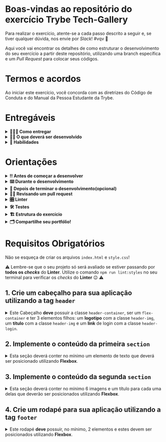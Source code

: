 # Boas-vindas ao repositório do exercício Trybe Tech-Gallery

Para realizar o exercício, atente-se a cada passo descrito a seguir e, se tiver qualquer dúvida, nos envie por _Slack_! #vqv 🚀

Aqui você vai encontrar os detalhes de como estruturar o desenvolvimento do seu exercício a partir deste repositório, utilizando uma branch específica e um _Pull Request_ para colocar seus códigos.

# Termos e acordos

Ao iniciar este exercício, você concorda com as diretrizes do Código de Conduta e do Manual da Pessoa Estudante da Trybe.

# Entregáveis

<details>
  <summary><strong>🤷🏽‍♀️ Como entregar</strong></summary><br />

Para entregar o seu exercício você deverá criar um _Pull Request_ neste repositório.

Lembre-se que você pode consultar nosso conteúdo sobre [Git & GitHub](https://app.betrybe.com/course/4d67f5b4-34a6-489f-a205-b6c7dc50fc16/) e nosso [Blog - Git & GitHub](https://blog.betrybe.com/tecnologia/git-e-github/) sempre que precisar!

</details>

<details>
  <summary><strong>👨‍💻 O que deverá ser desenvolvido</strong></summary><br />

Você vai desenvolver uma página web utilizando `HTML` e `CSS` com conceitos de _Flexbox_. A página é uma galeria de fotos com algumas linguagens e frameworks front-end.

💡 Veja no exemplo a seguir como pode ser a aparência do exercício depois de pronto. Você pode, ao final, ir além para deixar o site com sua cara.

![exemplo](./images/trybe-tech-gallery.jpeg)

  <br />

</details>

<details>
  <summary><strong>📝 Habilidades</strong></summary><br />

Nesse Exercício, você será capaz de:

- Criar uma página web utilizando HTML.
- Estilizar sua página utilizando conceitos de CSS Flexbox.
- Utilizar seletores de classes no CSS.
- Utilizar a propriedade `justify-content` com os valores `center`, `flex-start`, `flex-end`, `space-around`, `space-between`, `space-evenly`
- Utilizar a propriedade `align-items` com os valores `stretch`, `center`, `flex-start`, `flex-end`, `baseline`

</details>

# Orientações

<details>
  <summary><strong>‼ Antes de começar a desenvolver</strong></summary><br />

1. Clone o repositório:

- `git clone git@github.com:tryber/sd-030-a-exercise-trybe-tech-gallery.git`.
- Entre na pasta do repositório que você acabou de clonar:
  - `cd sd-030-a-exercise-trybe-tech-gallery`

2. Instale as dependências e inicialize o exercício:

   - Para isso, use o seguinte comando: `npm install`

3. Crie uma branch a partir da branch `main`

- Verifique se você está na branch `main`:
  - Exemplo: `git branch`
- Se não estiver, mude para a branch `main`
  - Exemplo: `git checkout main`
- Agora, crie uma branch onde você vai guardar os `commits` do seu exercício:
  - Você deve criar uma branch no seguinte formato: `nome-sobrenome-nome-do-exercicio`
  - Exemplo: `git checkout -b joao-silva-trybe-tech-gallery`

4. Crie na raiz do exercício os arquivos que você precisará desenvolver:

- Verifique se você está na raiz do exercício

  - Exemplo: `pwd` -> o retorno vai ser algo como _/Users/joao/code/**sd-0x-trybe-tech-gallery**_

- Crie os arquivos `index.html`, `style.css` e `script.js`
  - Exemplo: `touch index.html style.css script.js`

5. Adicione as mudanças ao _stage_ do Git e faça um `commit`

- Verifique que as mudanças ainda não estão em _stage_

  - Exemplo: `git status` (devem aparecer listados os novos arquivos em vermelho)

- Adicione o novo arquivo ao _stage_ do Git

  - Exemplo:
    - `git add .` (adicionando todas as mudanças - _que estavam em vermelho_ - ao stage do Git)
    - `git status` (devem aparecer listados os arquivos em verde)

- Faça o `commit` inicial
  - Exemplo:
    - `git commit -m 'iniciando o exercício. VAMOS COM TUDO :rocket:'` (fazendo o primeiro commit)
    - `git status` (deve aparecer uma mensagem como _nothing to commit_ )

6. Adicione a sua branch com o novo `commit` ao repositório remoto

- Usando o exemplo anterior: `git push -u origin joao-silva-trybe-tech-gallery`

7. Crie um novo `Pull Request` _(PR)_

- Vá até a página de _Pull Requests_ do [repositório no GitHub](https://github.com/tryber/sd-030-a-exercise-trybe-tech-gallery/pulls)
- Clique no botão verde _"New pull request"_
- Clique na caixa de seleção _"Compare"_ e escolha a sua branch **com atenção**
- Coloque um título para a sua _Pull Request_
  - Exemplo: _"Cria tela de busca"_
- Clique no botão verde _"Create pull request"_
- Adicione uma descrição para o _Pull Request_ no seguinte formato: `[Joao Silva] trybe-tech-gallery`, e clique no botão verde _"Create pull request"_
- **Não se preocupe em preencher mais nada por enquanto!**
- Volte até a [página de _Pull Requests_ do repositório](https://github.com/tryber/sd-030-a-exercise-trybe-tech-gallery/pulls) e confira que o seu _Pull Request_ está criado

</details>

<details>
  <summary><strong>⌨️ Durante o desenvolvimento</strong></summary><br />

- Faça `commits` das alterações que você fizer no código regularmente;

- Lembre-se de sempre atualizar o repositório remoto após um (ou alguns) `commits`;

- Os comandos que você utilizará com mais frequência são:

  1. `git status` _(para verificar o que está em vermelho - fora do stage - e o que está em verde - no stage)_;

  2. `git add` _(para adicionar arquivos ao stage do Git)_;

  3. `git commit` _(para criar um commit com os arquivos que estão no stage do Git)_;

  4. `git push -u origin nome-da-branch` _(para enviar o commit para o repositório remoto na primeira vez que fizer o `push` de uma nova branch)_;

  5. `git push` _(para enviar o commit para o repositório remoto após o passo anterior)_.

</details>

<details>
  <summary><strong>🤝 Depois de terminar o desenvolvimento(opcional)</strong></summary><br />

Para sinalizar que o seu exercício está pronto para o _“Code Review”_, faça o seguinte:

- Vá até a página **DO SEU** _Pull Request_, adicione a label de _“code-review”_ e marque seus colegas:

  - No menu à direita, clique no _link_ **“Labels”** e escolha a _label_ **code-review**;
  - No menu à direita, clique no _link_ **“Assignees”** e escolha **o seu usuário**;
  - No menu à direita, clique no _link_ **“Reviewers”** e digite `students`, selecione o time `tryber/students-sd-0x`.

Caso tenha alguma dúvida, [aqui tem um video explicativo](https://vimeo.com/362189205).

⚠️ **Lembre-se que garantir que todas as _issues_ comentadas pelo Linter estão resolvidas!** ⚠️

</details>

<details>
 <summary><strong>🕵🏿 Revisando um pull request</strong></summary><br />

Use o conteúdo sobre [Code Review](https://app.betrybe.com/course/real-life-engineer/code-review) para te ajudar a revisar os _Pull Requests_.

</details>

<details>
  <summary><strong>🎛 Linter</strong></summary><br />

Usaremos o [ESLint](https://eslint.org/) para fazer a análise estática do seu código.

Para garantir a qualidade do código, vamos utilizar neste exercício os linters `ESLint` e `Stylelint`. Assim o código estará alinhado com as boas práticas de desenvolvimento, sendo mais legível e de fácil manutenção!

Para poder rodar o `ESLint` certifique-se de ter executado o comando `npm install` dentro do exercício.

Para rodá-los localmente no exercício, execute os comandos abaixo:

```bash
npm run lint
npm run lint:styles
```

Se a análise do `ESLint` encontrar problemas no seu código, tais problemas serão mostrados no seu terminal. Se não houver problema no seu código, nada será impresso no seu terminal.

Você pode também instalar o plugin do `ESLint` no `VSCode`. Para isso, basta fazer o download do [plugin `ESLint`](https://marketplace.visualstudio.com/items?itemName=dbaeumer.vscode-eslint) e instalá-lo.

Em caso de dúvidas, confira o material na plataforma sobre [ESLint e Stylelint](https://app.betrybe.com/course/real-life-engineer/eslint).

⚠️ **PULL REQUESTS COM ISSUES NO LINTER NÃO SERÃO AVALIADAS. ATENTE-SE PARA RESOLVÊ-LAS ANTES DE FINALIZAR O DESENVOLVIMENTO!** ⚠️

</details>

<details>
  <summary><strong>🛠 Testes</strong></summary><br />
  
Para que os testes sejam executados localmente, verifique se a versão do node na sua máquina é a `16`:

```bash
node -v
```

Caso a versão seja diferente, você pode utilizar o `nvm` para trocar de versão com o seguinte comando:

```bash
nvm use 16
```

Todos os requisitos do exercício serão testados **automaticamente** por meio do `Cypress`.

## Cypress

O Cypress é uma ferramenta de teste de front-end desenvolvida para a web.

Antes de utilizá-lo, certifique-se de ter executado o comando `npm install` dentro do exercício.

Você pode rodar o cypress localmente para verificar se seus requisitos estão passando, para isso execute o um dos seguintes comandos:

Para testar o exercício utilizando apenas o terminal, execute o comando abaixo:

```bash
npm test
```

Para executar os testes e vê-los rodando em uma janela de navegador:

```bash
npm run cypress:open
```

ou

```bash
npx cypress open
```

Após executar um dos dois comandos acima, será aberta uma janela de navegador e então basta clicar no nome do arquivo de teste que quiser executar (project.spec.js).

Você também pode assistir a [este](https://vimeo.com/539240375/a116a166b9) vídeo 😉🎙

## Observações técnicas

Alguns requisitos devem seguir um padrão pré-estabelecido para que os testes automáticos funcionem corretamente, leia-os atentamente e siga à risca o que for pedido. Em particular, **atente-se para os nomes de _classes_ que alguns elementos do seu exercício devem possuir**.

⚠️ **Alguns requisitos pedem para utilizar Flexbox. Tenha atenção no que é solicitado caso vá usar algum framework CSS para que os requisitos sejam atendidos.**

O não cumprimento de um requisito, total ou parcialmente, impactará em sua avaliação.

- Os requisitos do seu exercício são avaliados automaticamente, sendo utilizada a resolução de tela de `1366 x 768` (1366 pixels de largura por 768 pixels de altura).

- ⚠️ Logo, recomenda-se desenvolver seu exercício usando a mesma resolução, via instalação [deste plugin](https://chrome.google.com/webstore/detail/window-resizer/kkelicaakdanhinjdeammmilcgefonfh?hl=en) do `Chrome` para facilitar a configuração da resolução.

- As imagens utilizadas estarão disponíveis para você, mas… caso queira, sinta-se livre para criar a página com a temática que você preferir, nesse caso atente-se para o tamanho das imagens que você utilizará neste exercício. **Não utilize imagens com um tamanho maior que _500Kb_.**

- ⚠️ Utilize uma ferramenta [como esta](https://picresize.com/pt) para redimensionar as imagens.

- Caso a avaliação falhe com alguma mensagem de erro parecida com `[409:0326/130838.878602:FATAL:memory.cc(22)] Out of memory. size=4194304`, provavelmente as imagens que você está utilizando estão muito grandes. Tente redimensioná-las para um tamanho menor.

- Para verificar se a sua avaliação foi computada com sucesso, você pode verificar os **detalhes da execução do avaliador**.

- Na página do seu _Pull Request_, acima do "botão de merge", procure por _**"Evaluator job"**_ e clique no link _**"Details"**_;

- Na página que se abrirá, procure pela linha _**"Cypress evaluator step"**_ e clique nela;

- Analise os resultados a partir da mensagem _**"(Run Starting)"**_;

- Caso tenha dúvidas, consulte [este vídeo](https://vimeo.com/420861252);

- Você tem liberdade para adicionar novos comportamentos ao seu exercício, seja na forma de aperfeiçoamentos em requisitos propostos ou novas funcionalidades, **desde que tais comportamentos adicionais não conflitem com os requisitos propostos**.

- Em outras palavras, você pode fazer mais do que for pedido, mas nunca menos.

- Contudo, tenha em mente que **nada além do que for pedido nos requisitos será avaliado**. _Esta é uma oportunidade de você exercitar sua criatividade e experimentar com os conhecimentos adquiridos._

⚠️ **O avaliador automático não necessariamente avalia seu exercício na ordem em que os requisitos aparecem no readme. Isso acontece para deixar o processo de avaliação mais rápido. Então, não se assuste se isso acontecer, ok?**

</details>

<details>
  <summary><strong>🏗 Estrutura do exercício</strong></summary> <br />

O seu Pull Request deverá conter, obrigatoriamente, os arquivos `index.html` e `style.css`, que conterão seu código HTML e CSS, respectivamente.

As imagens pedidas no exercício estão dentro da pasta `/images`.

⚠️ É importante que seus arquivos tenham exatamente estes nomes!

Caso sinta a necessidade de adicionar outro arquivos além destes, sinta-se à vontade.

</details>

<details>
  <summary><strong>🗂 Compartilhe seu portfólio!</strong></summary><br />

Você sabia que o LinkedIn é a principal rede social profissional e compartilhar o seu aprendizado lá é muito importante para quem deseja construir uma carreira de sucesso? Compartilhe esse exercício no seu LinkedIn, marque o perfil da Trybe (@trybe) e mostre para a sua rede toda a sua evolução.

</details>

# Requisitos Obrigatórios

Não se esqueça de criar os arquivos `index.html` e `style.css`!

⚠️ Lembre-se que o seu projeto só será avaliado se estiver passando por **todos os _checks_** do **Linter**. Utilize o comando `npm run lint:styles` no seu terminal para verificar os _checks_ do **Linter** 😉 ⚠️

## 1. Crie um cabeçalho para sua aplicação utilizando a tag `header`

<details>

<summary> Este Cabeçalho <strong>deve</strong> possuir a classe <code>header-container</code>, ser um <code>flex-container</code> e ter 3 elementos filhos: um <strong>logotipo</strong> com a classe <code>header-img</code>, um <strong>título</strong> com a classe <code>header-img</code> e um <strong>link</strong> de login com a classe <code>header-login</code>. </code>
</summary><br/>

- Observe o exemplo abaixo:

  ![exemplo](./images/trybe-tech-gallery-header.jpeg)

**O que será testado:**

- Se existe um cabeçalho na página;
- Se o cabeçalho tem a classe `header-container`;
- Se o cabeçalho é um elemento flex container;
- Se existem três elementos filhos;
- Se existe um elemento `img` com a classe `header-img`;
- Se existe um elemento `h1` com a classe `header-title`;
- Se existe um elemento `a` com a classe `header-login`;
- Se o elemento com a classe `header-title` está no meio do cabeçalho;

</details>

## 2. Implemente o conteúdo da primeira `section`

<details>

<summary> Esta seção deverá conter no mínimo um elemento de texto que deverá ser posicionado utilizando <strong>Flexbox</strong>. </code>
</summary><br/>

- O posicionamento deve ser feito de acordo com o exemplo abaixo:

  ![exemplo](./images/trybe-tech-gallery-text.jpeg)

**O que será testado:**

- Se existe uma section com a classe `text-section` na página;
- Se a section é um elemento flex container;
- Se a section tem, no mínimo, um elemento de texto;
- Se o elemento filho é uma tag `p`;

</details>

## 3. Implemente o conteúdo da segunda `section`

<details>

<summary> Esta seção deverá conter no mínimo 6 imagens e um título para cada uma delas que deverão ser posicionados utilizando <strong>Flexbox</strong>. </code>
</summary><br/>

- O posicionamento deve ser feito de acordo com o exemplo abaixo:

  ![exemplo](./images/trybe-tech-gallery-cards.jpeg)

- Sinta-se livre para usar a imaginação e selecionar as imagens que preferir, só não esqueça de seguir a estrutura de posicionamento proposta.

**O que será testado:**

- Se existe uma section com a classe `gallery` na página;
- Se a section é um elemento flex container;
- Se a section tem, no mínimo, seis elementos filhos (cards com imagens e texto);
- Se cada card é uma section e possui a classe `gallery-card` na página;
- Se cada card tem uma tag `h4` com o respectivo título;
- Se cada card tem uma tag `img` com a respectiva imagem;

</details>

## 4. Crie um rodapé para sua aplicação utilizando a tag `footer`

<details>

<summary> Este rodapé <strong>deve</strong> possuir, no mínimo, 2 elementos e estes devem ser posicionados utilizando <strong>Flexbox</strong>. </code>
</summary><br/>

- Observe o exemplo abaixo:

  ![exemplo](./images/trybe-tech-gallery-footer.jpeg)

- Você pode fazer com que as imagens redirecionem a pessoa usuária para suas redes sociais.

**O que será testado:**

- Se existe um rodapé na página;
- Se o rodapé tem a classe `footer-container`;
- Se o rodapé é um elemento flex container;
- Se existem, no mínimo, dois elementos filhos;
- Se o elemento `img` com o logo do instagram tem a classe `social-instagram` e possui o atributo src apontando para `./images/instagram-logo.png`;
- Se o elemento `img` com o logo do linkedin tem a classe `social-linkedin` e possui o atributo src apontando para `./images/linked-in-logo.png`

<details>
  <summary>De olho na dica 👀</summary>
  Você pode colocar uma tag <code>img</code> dentro de uma tag <code>a</code>, dessa forma você consegue transformar suas imagens em links clickáveis.
</details>

</details>
